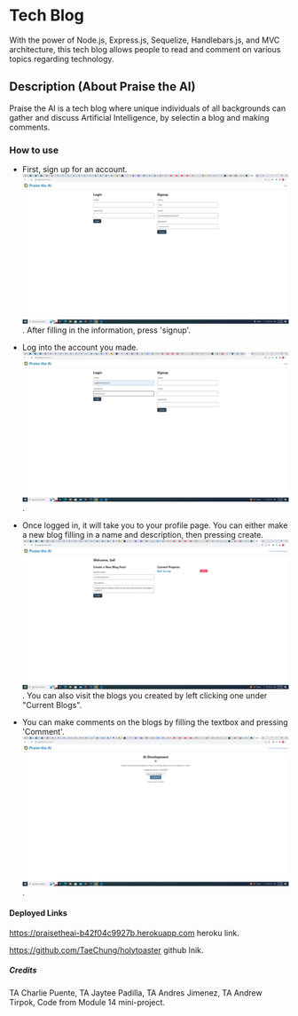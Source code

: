 # Tech Blog

With the power of Node.js, Express.js, Sequelize, Handlebars.js, and MVC architecture, this tech blog allows people to read and comment on various topics regarding technology.

## Description (About Praise the AI)

  Praise the AI is a tech blog where unique individuals of all backgrounds can gather and discuss
  Artificial Intelligence, by selectin a blog and making comments.

### How to use

* First, sign up for an account. ![Registration-screenshot](images/signupScreenshot.png). 
  After filling in the information, press 'signup'.

* Log into the account you made. ![loginpic](images/loginpic.png).

* Once logged in, it will take you to your profile page. You can either make a new blog
  filling in a name and description, then pressing create. ![MakingBlog](images/MakingBlog.png).
  You can also visit the blogs you created by left clicking one under "Current Blogs".

* You can make comments on the blogs by filling the textbox and pressing 'Comment'. ![CommentSaved1](images/CommentSaved1.png). 

#### Deployed Links

  https://praisetheai-b42f04c9927b.herokuapp.com heroku link.


  https://github.com/TaeChung/holytoaster github lnik.



##### Credits

  TA Charlie Puente,
  TA Jaytee Padilla,
  TA Andres Jimenez,
  TA Andrew Tirpok,
  Code from Module 14 mini-project.
